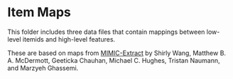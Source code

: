 # Item Maps
This folder includes three data files that contain mappings between low-level itemids and high-level features.

These are based on maps from [MIMIC-Extract](https://github.com/MLforHealth/MIMIC_Extract) by Shirly Wang, Matthew B. A. McDermott, Geeticka Chauhan, Michael C. Hughes, Tristan Naumann, 
and Marzyeh Ghassemi.
